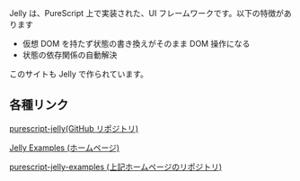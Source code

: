 Jelly は、PureScript 上で実装された、UI フレームワークです。以下の特徴があります

- 仮想 DOM を持たず状態の書き換えがそのまま DOM 操作になる
- 状態の依存関係の自動解決

このサイトも Jelly で作られています。

## 各種リンク

[purescript-jelly(GitHub リポジトリ)](https://github.com/yukikurage/purescript-jelly)

[Jelly Examples (ホームページ)](https://yukikurage.github.io/purescript-jelly-examples)

[purescript-jelly-examples (上記ホームページのリポジトリ)](https://github.com/yukikurage/purescript-jelly-examples)
